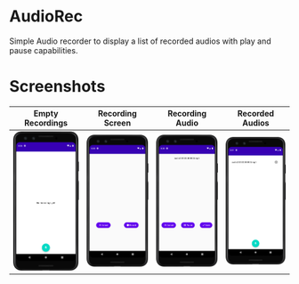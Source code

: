 # AudioRec
Simple Audio recorder to display a list of recorded audios with play and pause capabilities.

# Screenshots
<div align="center">

|<strong>Empty Recordings</strong>|<strong>Recording Screen</strong>|<strong>Recording Audio</strong>|<strong>Recorded Audios</strong>|
|:--:|:--:|:--:|:--:|
|<img src ='arts/screen1.png' width='300'/>|<img src='arts/screen2.png' width='300'/>|<img src='arts/screen3.png' width='300'/>|<img src='arts/screen4.png' width='300'/>|

</div>
